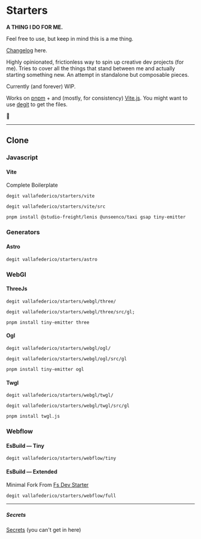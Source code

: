 # Starters

**A THING I DO FOR ME.**

Feel free to use, but keep in mind this is a me thing.

[Changelog](https://github.com/vallafederico/starters/blob/master/changelog.md) here.

Highly opinionated, frictionless way to spin up creative dev projects (for me). Tries to cover all the things that stand between me and actually starting something new. An attempt in standalone but composable pieces.

Currently (and forever) WIP.

Works on [pnpm](https://pnpm.io/) + and (mostly, for consistency) [Vite.js](https://vitejs.dev/).
You might want to use [degit](https://github.com/Rich-Harris/degit) to get the files.

👀

---

## Clone

### Javascript

#### Vite

Complete Boilerplate

```console
degit vallafederico/starters/vite
```

```console
degit vallafederico/starters/vite/src
```

```console
pnpm install @studio-freight/lenis @unseenco/taxi gsap tiny-emitter
```

### Generators

#### Astro

```console
degit vallafederico/starters/astro
```

### WebGl

#### ThreeJs

```console
degit vallafederico/starters/webgl/three/
```

```console
degit vallafederico/starters/webgl/three/src/gl;
```

```console
pnpm install tiny-emitter three
```

#### Ogl

```console
degit vallafederico/starters/webgl/ogl/
```

```console
degit vallafederico/starters/webgl/ogl/src/gl
```

```console
pnpm install tiny-emitter ogl
```

#### Twgl

```console
degit vallafederico/starters/webgl/twgl/
```

```console
degit vallafederico/starters/webgl/twgl/src/gl
```

```console
pnpm install twgl.js
```

### Webflow

#### EsBuild — Tiny

```console
degit vallafederico/starters/webflow/tiny
```

#### EsBuild — Extended

Minimal Fork From [Fs Dev Starter](https://github.com/finsweet/developer-starter)

```console
degit vallafederico/starters/webflow/full
```

---

##### Secrets

[Secrets](https://github.com/vallafederico/secrets) (you can't get in here)
